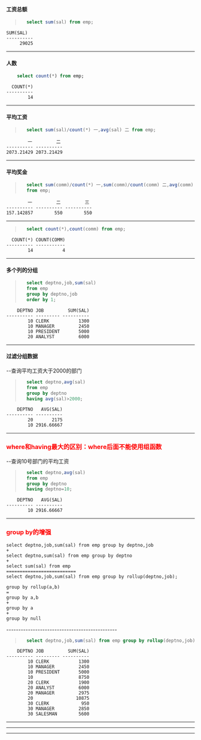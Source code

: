 #### 工资总额

>```sql
>	select sum(sal) from emp;
>```

	SUM(SAL)   
	---------- 
	     29025 

-------------------------------------------------
#### 人数

```sql
	select count(*) from emp;
```

	  COUNT(*) 
	---------- 
	        14 

-------------------------------------------------
#### 平均工资

>```sql
>	select sum(sal)/count(*) 一,avg(sal) 二 from emp;
>```

	        一         二    
	---------- ----------    
	2073.21429 2073.21429 

-------------------------------------------------
#### 平均奖金

>```sql
>	select sum(comm)/count(*) 一,sum(comm)/count(comm) 二,avg(comm) 三
>	from emp;
>```

	        一         二         三     
	---------- ---------- ----------     
	157.142857        550        550  

-------------------------------------------------

>```sql
>	select count(*),count(comm) from emp;
>```

	  COUNT(*) COUNT(COMM)    
	---------- -----------    
	        14           4  

-------------------------------------------------

#### 多个列的分组

>```sql
>	select deptno,job,sum(sal)
>	from emp
>	group by deptno,job
>	order by 1;
>```

	    DEPTNO JOB         SUM(SAL)     
	---------- --------- ----------     
	        10 CLERK           1300     
	        10 MANAGER         2450     
	        10 PRESIDENT       5000     
	        20 ANALYST         6000                 

-------------------------------------------------

#### 过滤分组数据
--查询平均工资大于2000的部门

>```sql
>	select deptno,avg(sal)
>	from emp
>	group by deptno
>	having avg(sal)>2000;
>```

	    DEPTNO   AVG(SAL)     
	---------- ----------     
	        20       2175     
	        10 2916.66667     

-------------------------------------------------

### <font color="red">where和having最大的区别：where后面不能使用组函数</font>
--查询10号部门的平均工资

>```sql
>	select deptno,avg(sal)
>	from emp
>	group by deptno
>	having deptno=10;
>```

	    DEPTNO   AVG(SAL)   
	---------- ----------   
	        10 2916.66667   

-------------------------------------------------

### <font color="red">group by的增强</font>

	select deptno,job,sum(sal) from emp group by deptno,job
	+
	select deptno,sum(sal) from emp group by deptno
	+
	select sum(sal) from emp
	==========================
	select deptno,job,sum(sal) from emp group by rollup(deptno,job);
	
	group by rollup(a,b)
	=
	group by a,b
	+
	group by a
	+
	group by null

\----------------------------------------------

>```sql
>	select deptno,job,sum(sal) from emp group by rollup(deptno,job);
>```

	    DEPTNO JOB         SUM(SAL)    
	---------- --------- ----------    
	        10 CLERK           1300    
	        10 MANAGER         2450    
	        10 PRESIDENT       5000    
	        10                 8750    
	        20 CLERK           1900    
	        20 ANALYST         6000    
	        20 MANAGER         2975    
	        20                10875    
	        30 CLERK            950    
	        30 MANAGER         2850    
	        30 SALESMAN        5600                       

-------------------------------------------------

-------------------------------------------------

-------------------------------------------------